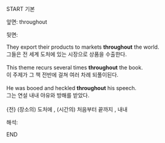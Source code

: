 START
기본

앞면:
throughout


뒷면:
<div><div>They export their products to markets <b>throughout</b> the world. </div><div>그들은 전 세계 도처에 있는 시장으로 상품을 수출한다.</div></div><div><br></div><div><div>This theme recurs several times <strong>throughout</strong> the book. </div><div><div>이 주제가 그 책 전반에 걸쳐 여러 차례 되풀이된다.</div></div></div><div><br></div><div><div>He was booed and heckled <strong>throughout</strong> his speech. </div><div><div>그는 연설 내내 야유와 방해를 받았다.</div></div></div><div><br></div><div>{전} (장소의) 도처에 , (시간의) 처음부터 끝까지 , 내내</div>


해석:

END